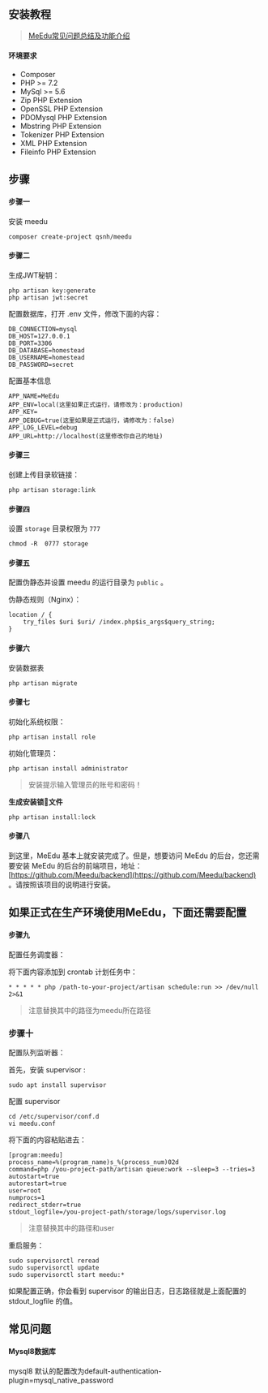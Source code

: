 
## 安装教程

> [MeEdu常见问题总结及功能介绍](https://www.yuque.com/meedu/yr7rek)

#### 环境要求

+ Composer
+ PHP >= 7.2
+ MySql >= 5.6
+ Zip PHP Extension
+ OpenSSL PHP Extension
+ PDOMysql PHP Extension
+ Mbstring PHP Extension
+ Tokenizer PHP Extension
+ XML PHP Extension
+ Fileinfo PHP Extension

## 步骤

#### 步骤一

安装 meedu

```
composer create-project qsnh/meedu
```

#### 步骤二

生成JWT秘钥：

```
php artisan key:generate
php artisan jwt:secret
```

配置数据库，打开 .env 文件，修改下面的内容：

```
DB_CONNECTION=mysql
DB_HOST=127.0.0.1
DB_PORT=3306
DB_DATABASE=homestead
DB_USERNAME=homestead
DB_PASSWORD=secret
```

配置基本信息

```
APP_NAME=MeEdu
APP_ENV=local(这里如果正式运行，请修改为：production)
APP_KEY=
APP_DEBUG=true(这里如果是正式运行，请修改为：false)
APP_LOG_LEVEL=debug
APP_URL=http://localhost(这里修改你自己的地址)
```

#### 步骤三

创建上传目录软链接：

```
php artisan storage:link
```

#### 步骤四

设置 `storage` 目录权限为 `777`

```
chmod -R  0777 storage
```

#### 步骤五

配置伪静态并设置 meedu 的运行目录为 `public` 。

伪静态规则（Nginx）：

```
location / {  
	try_files $uri $uri/ /index.php$is_args$query_string;  
}
```

#### 步骤六

安装数据表

```
php artisan migrate
```

#### 步骤七

初始化系统权限：

```
php artisan install role
```

初始化管理员：

```
php artisan install administrator
```

> 安装提示输入管理员的账号和密码！

  
**生成安装锁🔐文件**

```
php artisan install:lock
```

#### 步骤八

到这里，MeEdu 基本上就安装完成了。但是，想要访问 MeEdu 的后台，您还需要安装 MeEdu 的后台的前端项目，地址：
[https://github.com/Meedu/backend](https://github.com/Meedu/backend) 。请按照该项目的说明进行安装。

## 如果正式在生产环境使用MeEdu，下面还需要配置

#### 步骤九

配置任务调度器：

将下面内容添加到 crontab 计划任务中：

```
* * * * * php /path-to-your-project/artisan schedule:run >> /dev/null 2>&1
```

> 注意替换其中的路径为meedu所在路径


### 步骤十

配置队列监听器：

首先，安装 supervisor :

```
sudo apt install supervisor
```

配置 supervisor 

```
cd /etc/supervisor/conf.d
vi meedu.conf
```

将下面的内容粘贴进去：

```
[program:meedu]
process_name=%(program_name)s_%(process_num)02d
command=php /you-project-path/artisan queue:work --sleep=3 --tries=3
autostart=true
autorestart=true
user=root
numprocs=1
redirect_stderr=true
stdout_logfile=/you-project-path/storage/logs/supervisor.log
```

> 注意替换其中的路径和user

重启服务：

```angular2html
sudo supervisorctl reread
sudo supervisorctl update
sudo supervisorctl start meedu:*
```

如果配置正确，你会看到 supervisor 的输出日志，日志路径就是上面配置的 stdout_logfile 的值。

## 常见问题

#### Mysql8数据库

mysql8 默认的配置改为default-authentication-plugin=mysql_native_password